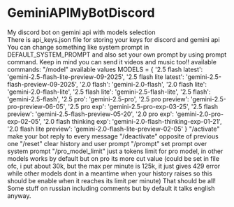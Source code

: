 # GeminiAPIMyBotDiscord
My discord bot on gemini api with models selection<br>
There is api_keys.json file for storing your keys for discord and gemini api<br>
You can change something like system prompt in DEFAULT_SYSTEM_PROMPT and also set your own prompt by using prompt command. 
Keep in mind you can send it videos and music too!!
available commands:
"/model" available values 
MODELS = {
    '2.5 flash latest': 'gemini-2.5-flash-lite-preview-09-2025',
    '2.5 flash lite latest': 'gemini-2.5-flash-preview-09-2025',
    '2.0 flash': 'gemini-2.0-flash',
    '2.0 flash lite': 'gemini-2.0-flash-lite',
    '2.5 flash lite': 'gemini-2.5-flash-lite',
    '2.5 flash': 'gemini-2.5-flash',
    '2.5 pro': 'gemini-2.5-pro',
    '2.5 pro preview': 'gemini-2.5-pro-preview-06-05',
    '2.5 pro exp': 'gemini-2.5-pro-exp-03-25',
    '2.5 flash preview': 'gemini-2.5-flash-preview-05-20',
    '2.0 pro exp': 'gemini-2.0-pro-exp-02-05',
    '2.0 flash thinking exp': 'gemini-2.0-flash-thinking-exp-01-21',
    '2.0 flash lite preview': 'gemini-2.0-flash-lite-preview-02-05'
}
"/activate" make your bot reply to every message
"/deactivate" opposite of previous one
"/reset" clear history and user prompt
"/prompt" set prompt over system prompt
"/pro_model_limit" just a tokens limit for pro model, in other models works by default but on pro its more cut value (could be set in file ofc, i put about 30k, but the max per minute is 125k, it just gives 429 error while other models dont in a meantime when your history raises so this should be enable when it reaches its limit per minute) 
That should be all! Some stuff on russian including comments but by default it talks english anyway.
